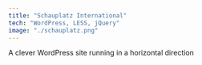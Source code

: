 ```yaml
---
title: "Schauplatz International"
tech: "WordPress, LESS, jQuery"
image: "./schauplatz.png"
---
```

A clever WordPress site running in a horizontal direction
